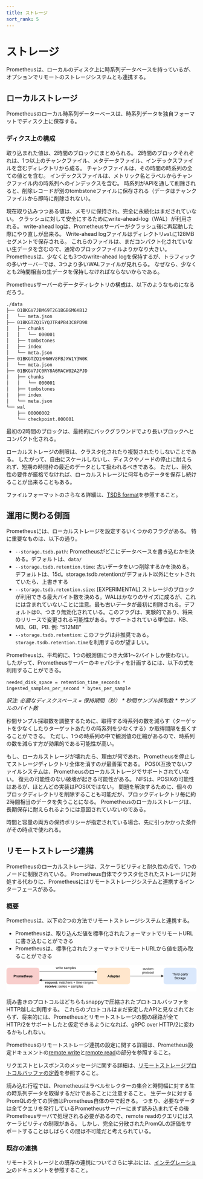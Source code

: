 ```yaml
---
title: ストレージ
sort_rank: 5
---
```


# ストレージ

Prometheusは、ローカルのディスク上に時系列データベースを持っているが、オプションでリモートのストレージシステムとも連携する。

## ローカルストレージ

Prometheusのローカル時系列データーベースは、時系列データを独自フォーマットでディスク上に保存する。

### ディクス上の構成

取り込まれた値は、2時間のブロックにまとめられる。
2時間のブロックそれぞれは、1つ以上のチャンクファイル、メタデータファイル、インデックスファイルを含むディレクトリから成る。
チャンクファイルは、その時間の時系列の全ての値とを含む。
インデックスファイルは、メトリック名とラベルからチャンクファイル内の時系列へのインデックスを含む。
時系列がAPIを通して削除されると、削除レコードが別のtombstoneファイルに保存される（データはチャンクファイルから即時に削除されない）。

現在取り込みつつある値は、メモリに保持され、完全に永続化はまだされていない。
クラッシュに対して安全にするためにwrite-ahead-log（WAL）が利用される。
write-ahead logは、Prometheusサーバーがクラッシュ後に再起動した際にやり直しが出来る。
Write-ahead logファイルはディレクトリ`wal`に128MBセグメントで保存される。
これらのファイルは、まだコンパクト化されていない生データを含むので、通常のブロックファイルよりかなり大きい。
Prometheusは、少なくとも3つのwrite-ahead logを保持するが、トラフィックの多いサーバーでは、3つより多いWALファイルが見れらる。
なぜなら、少なくとも2時間相当の生データを保持しなければならないからである。

Prometheusサーバーのデータディレクトリの構成は、以下のようなものになるだろう。

```
./data
├── 01BKGV7JBM69T2G1BGBGM6KB12
│   └── meta.json
├── 01BKGTZQ1SYQJTR4PB43C8PD98
│   ├── chunks
│   │   └── 000001
│   ├── tombstones
│   ├── index
│   └── meta.json
├── 01BKGTZQ1HHWHV8FBJXW1Y3W0K
│   └── meta.json
├── 01BKGV7JC0RY8A6MACW02A2PJD
│   ├── chunks
│   │   └── 000001
│   ├── tombstones
│   ├── index
│   └── meta.json
└── wal
    ├── 00000002
    └── checkpoint.000001
```

最初の2時間のブロックは、最終的にバックグラウンドでより長いブロックへとコンパクト化される。

ローカルストレージの制限は、クラスタ化されたり複製されたりしないことである。
したがって、自由にスケールしないし、ディスクやノードの停止に耐えられず、短期の時間枠の最近のデータとして扱われるべきである。
ただし、耐久性の要件が厳格でなければ、ローカルストレージに何年ものデータを保存し続けることが出来ることもある。

ファイルフォーマットのさらなる詳細は、[TSDB format](https://github.com/prometheus/tsdb/blob/master/docs/format/README.md)を参照すること。

## 運用に関わる側面

Prometheusには、ローカルストレージを設定するいくつかのフラグがある。
特に重要なものは、以下の通り。

* `--storage.tsdb.path`: Prometheusがどこにデータベースを書き込むかを決める。デフォルトは、`data/`
* `--storage.tsdb.retention.time`: 古いデータをいつ削除するかを決める。デフォルトは、15d。storage.tsdb.retentionがデフォルト以外にセットされていたら、上書きする
* `--storage.tsdb.retention.size`: [EXPERIMENTAL] ストレージのブロックが利用できる最大バイト数を決める。WALはかなりのサイズに成るが、これには含まれていないことに注意。最も古いデータが最初に削除される。デフォルトは0、つまり無効化されている。このフラグは、実験的であり、将来のリリースで変更される可能性がある。サポートされている単位は、KB、MB、GB、PB. 例: "512MB"
* `--storage.tsdb.retention`: このフラグは非推奨である。`storage.tsdb.retention.time`を利用するのが望ましい。

Prometheusは、平均的に、1つの観測値につき大体1〜2バイトしか使わない。
したがって、Prometheusサーバーのキャパシティを計画するには、以下の式を利用することができる。

```
needed_disk_space = retention_time_seconds * ingested_samples_per_second * bytes_per_sample
```

*訳注: 必要なディスクスペース = 保持期間（秒） * 秒間サンプル採取数 * サンプルのバイト数*

秒間サンプル採取数を調整するために、取得する時系列の数を減らす（ターゲットを少なくしたりターゲットあたりの時系列を少なくする）か取得間隔を長くすることができる。
ただし、1つの時系列の中で観測値の圧縮があるので、時系列の数を減らす方が効果的である可能性が高い。

もし、ローカルストレージが壊れたら、理由が何であれ、Prometheusを停止してストレージディレクトリ全体を消すのが最善策である。
POSIX互換でないファイルシステムは、Prometheusのローカルストレージでサポートされていない。
復元の可能性のない破壊が起きる可能性がある。
NFSは、POSIXの可能性はあるが、ほとんどの実装はPOSIXではない。
問題を解決するために、個々のブロックディレクトリを削除することも可能だが、ブロックディレクトリ毎に約2時間相当のデータを失うことになる。
Prometheusのローカルストレージは、長期保存に耐えられるようには意図されていないのである。

時間と容量の両方の保持ポリシーが指定されている場合、先に引っかかった条件がその時点で使われる。

## リモートストレージ連携

Prometheusのローカルストレージは、スケーラビリティと耐久性の点で、1つのノードに制限されている。
Prometheus自体でクラスタ化されたストレージに対処する代わりに、Prometheusにはリモートストレージシステムと連携するインターフェースがある。

### 概要

Prometheusは、以下の2つの方法でリモートストレージシステムと連携する。

* Prometheusは、取り込んだ値を標準化されたフォーマットでリモートURLに書き込むことができる
* Prometheusは、標準化されたフォーマットでリモートURLから値を読み取ることができる

![Remote read and write architecture](images/remote_integrations.png)

読み書きのプロトコルはどちらもsnappyで圧縮されたプロトコルバッファをHTTP越しに利用する。
これらのプロトコルはまだ安定したAPIと見なされておらず、将来的には、Prometheusとリモートストレージの間の経路が全てHTTP/2をサポートしたと仮定できるようになれば、gRPC over HTTP/2に変わるかもしれない。

Prometheusのリモートストレージ連携の設定に関する詳細は、Prometheus設定ドキュメントの[remote write](http://it-engineer.hateblo.jp/entry/2019/05/02/154006)と[remote read](http://it-engineer.hateblo.jp/entry/2019/05/02/153031)の部分を参照すること。

リクエストとレスポンスのメッセージに関する詳細は、[リモートストレージプロトコルバッファの定義](https://github.com/prometheus/prometheus/blob/master/prompb/remote.proto)を参照すること。

読み込む行程では、Prometheusはラベルセレクターの集合と時間幅に対する生の時系列データを取得するだけであることに注意すること。
生データに対するPromQLの全ての評価はPrometheus自体の中で起きる。
つまり、必要なデータは全てクエリを発行しているPrometheusサーバーにまず読み込まれてその後Prometheusサーバで処理される必要があるので、remote readのクエリにはスケーラビリティの制限がある。
しかし、完全に分散されたPromQLの評価をサポートすることはしばらくの間は不可能だと考えられている。

### 既存の連携

リモートストレージとの既存の連携についてさらに学ぶには、[インテグレーション](https://prometheus.io/docs/operating/integrations/#remote-endpoints-and-storage)のドキュメントを参照すること。
